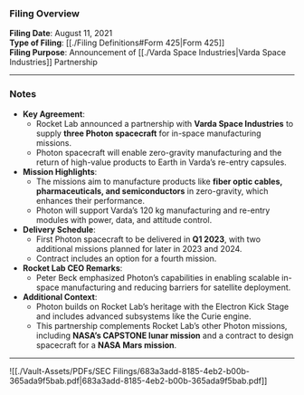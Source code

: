 ### Filing Overview

**Filing Date**: August 11, 2021  
**Type of Filing**: [[./Filing Definitions#Form 425|Form 425]]  
**Filing Purpose**: Announcement of [[./Varda Space Industries|Varda Space Industries]] Partnership

---
### Notes

- **Key Agreement**:
    - Rocket Lab announced a partnership with **Varda Space Industries** to supply **three Photon spacecraft** for in-space manufacturing missions.
    - Photon spacecraft will enable zero-gravity manufacturing and the return of high-value products to Earth in Varda’s re-entry capsules.
- **Mission Highlights**:
    - The missions aim to manufacture products like **fiber optic cables, pharmaceuticals, and semiconductors** in zero-gravity, which enhances their performance.
    - Photon will support Varda’s 120 kg manufacturing and re-entry modules with power, data, and attitude control.
- **Delivery Schedule**:
    - First Photon spacecraft to be delivered in **Q1 2023**, with two additional missions planned for later in 2023 and 2024.
    - Contract includes an option for a fourth mission.
- **Rocket Lab CEO Remarks**:
    - Peter Beck emphasized Photon’s capabilities in enabling scalable in-space manufacturing and reducing barriers for satellite deployment.
- **Additional Context**:
    - Photon builds on Rocket Lab’s heritage with the Electron Kick Stage and includes advanced subsystems like the Curie engine.
    - This partnership complements Rocket Lab’s other Photon missions, including **NASA’s CAPSTONE lunar mission** and a contract to design spacecraft for a **NASA Mars mission**.

---

![[./Vault-Assets/PDFs/SEC Filings/683a3add-8185-4eb2-b00b-365ada9f5bab.pdf|683a3add-8185-4eb2-b00b-365ada9f5bab.pdf]]